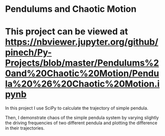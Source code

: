 # Pendulums and Chaotic Motion
# This project can be viewed at https://nbviewer.jupyter.org/github/pinech/Py-Projects/blob/master/Pendulums%20and%20Chaotic%20Motion/Pendula%20%26%20Chaotic%20Motion.ipynb


In this project I use SciPy to calculate the trajectory of simple pendula.

Then, I demonstrate chaos of the simple pendula system by varying slightly the driving frequencies of two different pendula and plotting the difference in their trajectories. 
